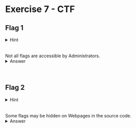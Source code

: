 # Exercise 7 - CTF

## Flag 1
<details>
<summary>Hint</summary>

</details>
<br/><br/>
Not all flags are accessible by Administrators.
<details>

<summary>Answer</summary>
The flag is on the desktop of Workstation 1 for Ellena.Pierce.
</details>
<br/><br/>

## Flag 2
<details>
<summary>Hint</summary>

</details>
<br/><br/>
Some flags may be hidden on Webpages in the source code.
<details>

<summary>Answer</summary>
The flag is in the source code for the webserver hosted on Workstation 2 `http://10.10.0.194`.
</details>
<br/><br/>


